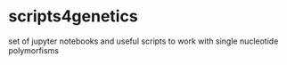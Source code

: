 # scripts4genetics
set of jupyter notebooks and useful scripts to work with single nucleotide polymorfisms
